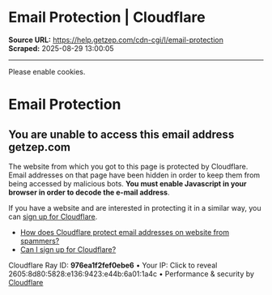 # Email Protection | Cloudflare

**Source URL:** https://help.getzep.com/cdn-cgi/l/email-protection  
**Scraped:** 2025-08-29 13:00:05

---

Please enable cookies.

# Email Protection

## You are unable to access this email address getzep.com

The website from which you got to this page is protected by Cloudflare. Email addresses on that page have been hidden in order to keep them from being accessed by malicious bots. **You must enable Javascript in your browser in order to decode the e-mail address**.

If you have a website and are interested in protecting it in a similar way, you can [sign up for Cloudflare](https://www.cloudflare.com/sign-up?utm_source=email_protection).

  * [How does Cloudflare protect email addresses on website from spammers?](https://developers.cloudflare.com/waf/tools/scrape-shield/email-address-obfuscation/)
  * [Can I sign up for Cloudflare?](https://developers.cloudflare.com/fundamentals/setup/account/create-account/)

Cloudflare Ray ID: **976ea1f2fef0ebe6** • Your IP: Click to reveal 2605:8d80:5828:e136:9423:e44b:6a01:1a4c • Performance & security by [Cloudflare](https://www.cloudflare.com/5xx-error-landing)
